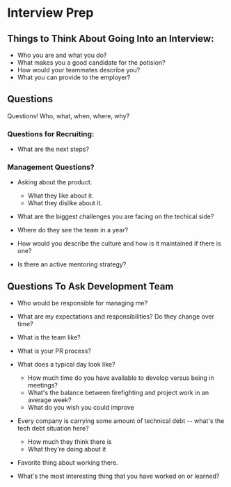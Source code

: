 # Interview Prep

## Things to Think About Going Into an Interview:

- Who you are and what you do?
- What makes you a good candidate for the potision?
- How would your teammates describe you?
- What you can provide to the employer?

## Questions

Questions! Who, what, when, where, why?

### Questions for Recruiting:

- What are the next steps?

### Management Questions?

- Asking about the product.
  - What they like about it.
  - What they dislike about it.
- What are the biggest challenges you are facing on the techical side?
- Where do they see the team in a year?

- How would you describe the culture and how is it maintained if there is one?
- Is there an active mentoring strategy?

## Questions To Ask Development Team

- Who would be responsible for managing me?
- What are my expectations and responsibilities? Do they change over time?
- What is the team like?
- What is your PR process?
- What does a typical day look like?

  - How much time do you have available to develop versus being in meetings?
  - What's the balance between firefighting and project work in an average week?
  - What do you wish you could improve

- Every company is carrying some amount of technical debt -- what's the tech debt situation here?

  - How much they think there is
  - What they're doing about it

- Favorite thing about working there.

- What's the most interesting thing that you have worked on or learned?
